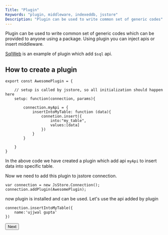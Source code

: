 ```yaml
---
Title: "Plugin"
Keywords: "plugin, middleware, indexeddb, jsstore"
Description: "Plugin can be used to write common set of generic codes"
---
```


Plugin can be used to write common set of generic codes which can be provided to anyone using a package. Using plugin you can inject apis or insert middleware.

[SqlWeb](/tutorial/sqlweb) is an example of plugin which add `$sql` api.

## How to create a plugin

```
export const AwesomePlugin = {

    // setup is called by jsstore, so all initialization should happen here
    setup: function(connection, params){

        connection.myApi = {
            insertIntoMyTable: function (data){
                connetion.insert({
                    into:"my_table",
                    values:[data]
                })
            }
        }

    }
}
```

In the above code we have created a plugin which add api `myApi` to insert data into specific table.

Now we need to add this plugin to jsstore connection.

```
var connection = new JsStore.Connection();
connection.addPlugin(AwesomePlugin);
```

now plugin is installed and can be used. Let's use the api added by plugin

```
connection.insertIntoMyTable({
    name:'ujjwal gupta'
})
```

<p class="margin-top-40px center-align">
    <button class="btn info btnNext">Next</button>
</p>
